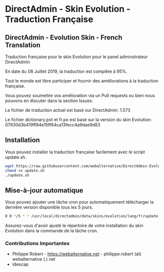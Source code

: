 # DirectAdmin - Skin Evolution - Traduction Française 
## DirectAdmin - Evolution Skin - French Translation
Traduction française pour le skin Evolution pour le panel adminstrateur DirectAdmin

En date du 08 Juillet 2019, la traduction est complète à 95%.

Tout le monde est libre participer et fournir des améliorations à la traduction française.

Vous pouvez soumettre vos amélioration via un Pull requests ou bien nous pouvons en discuter dans la section Issues.

Le fichier de traduction actuel est basé sur DirectAdmin: 1.573 

Le fichier dictionary.pot et fr.po est basé sur la version du skin Evolution: 07930d3b419ff84e15ff64ca13fecc4a9dae9d83

## Installation
Vous pouvez installer la traduction française facilement avec le script update.sh.

```bash
wget https://raw.githubusercontent.com/webalternative/DirectAdmin-Evolution-FR/master/update.sh
chmod +x update.sh
./update.sh

```

## Mise-à-jour automatique
Vous pouvez ajouter une tâche cron pour automatiquement télécharger la dernière version disponible tous les 5 jours.

```bash
0 0 */5 * * /usr/local/directadmin/data/skins/evolution/lang/fr/update.sh >> /usr/local/directadmin/data/skins/evolution/lang/fr/update_logs.txt
```
Assurez-vous d'avoir ajusté le répertoire de votre installation du skin Evolution dans la commande de la tâche cron.


### Contributions Importantes
- Philippe Robert - https://webalternative.net - philippe.robert (at) webalternative (.) net
- Idescap 
